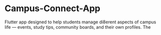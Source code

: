 # Campus-Connect-App
Flutter app designed to help students manage di8erent aspects of campus life — events, study tips, community boards, and their own profiles. The
